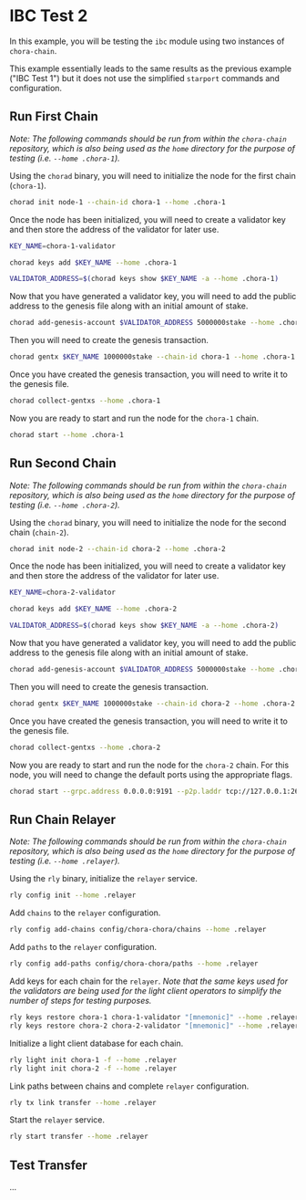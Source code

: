 # IBC Test 2

In this example, you will be testing the `ibc` module using two instances of `chora-chain`.

This example essentially leads to the same results as the previous example ("IBC Test 1") but it does not use the simplified `starport` commands and configuration.

## Run First Chain

*Note: The following commands should be run from within the `chora-chain` repository, which is also being used as the `home` directory for the purpose of testing (i.e. `--home .chora-1`).*

Using the `chorad` binary, you will need to initialize the node for the first chain (`chora-1`).

```sh
chorad init node-1 --chain-id chora-1 --home .chora-1
```

Once the node has been initialized, you will need to create a validator key and then store the address of the validator for later use.

```sh
KEY_NAME=chora-1-validator

chorad keys add $KEY_NAME --home .chora-1

VALIDATOR_ADDRESS=$(chorad keys show $KEY_NAME -a --home .chora-1)
```

Now that you have generated a validator key, you will need to add the public address to the genesis file along with an initial amount of stake.

```sh
chorad add-genesis-account $VALIDATOR_ADDRESS 5000000stake --home .chora-1 
```

Then you will need to create the genesis transaction.

```sh
chorad gentx $KEY_NAME 1000000stake --chain-id chora-1 --home .chora-1
```

Once you have created the genesis transaction, you will need to write it to the genesis file.

```sh
chorad collect-gentxs --home .chora-1
```

Now you are ready to start and run the node for the `chora-1` chain.

```sh
chorad start --home .chora-1
```

## Run Second Chain

*Note: The following commands should be run from within the `chora-chain` repository, which is also being used as the `home` directory for the purpose of testing (i.e. `--home .chora-2`).*

Using the `chorad` binary, you will need to initialize the node for the second chain (`chain-2`).

```sh
chorad init node-2 --chain-id chora-2 --home .chora-2
```

Once the node has been initialized, you will need to create a validator key and then store the address of the validator for later use.

```sh
KEY_NAME=chora-2-validator

chorad keys add $KEY_NAME --home .chora-2

VALIDATOR_ADDRESS=$(chorad keys show $KEY_NAME -a --home .chora-2)
```

Now that you have generated a validator key, you will need to add the public address to the genesis file along with an initial amount of stake.

```sh
chorad add-genesis-account $VALIDATOR_ADDRESS 5000000stake --home .chora-2 
```

Then you will need to create the genesis transaction.

```sh
chorad gentx $KEY_NAME 1000000stake --chain-id chora-2 --home .chora-2
```

Once you have created the genesis transaction, you will need to write it to the genesis file.

```sh
chorad collect-gentxs --home .chora-2
```

Now you are ready to start and run the node for the `chora-2` chain. For this node, you will need to change the default ports using the appropriate flags.

```sh
chorad start --grpc.address 0.0.0.0:9191 --p2p.laddr tcp://127.0.0.1:26658 --rpc.laddr tcp://127.0.0.1:26659 --rpc.pprof_laddr 127.0.0.1:6161 --home .chora-2
```

## Run Chain Relayer

*Note: The following commands should be run from within the `chora-chain` repository, which is also being used as the `home` directory for the purpose of testing (i.e. `--home .relayer`).*

Using the `rly` binary, initialize the `relayer` service.

```sh
rly config init --home .relayer
```

Add `chains` to the `relayer` configuration.

```sh
rly config add-chains config/chora-chora/chains --home .relayer
```

Add `paths` to the `relayer` configuration.

```sh
rly config add-paths config/chora-chora/paths --home .relayer
```

Add keys for each chain for the `relayer`. *Note that the same keys used for the validators are being used for the light client operators to simplify the number of steps for testing purposes.*

```sh
rly keys restore chora-1 chora-1-validator "[mnemonic]" --home .relayer
rly keys restore chora-2 chora-2-validator "[mnemonic]" --home .relayer
```

Initialize a light client database for each chain.

```sh
rly light init chora-1 -f --home .relayer
rly light init chora-2 -f --home .relayer
```

Link paths between chains and complete `relayer` configuration.

```sh
rly tx link transfer --home .relayer
```

Start the `relayer` service.

```sh
rly start transfer --home .relayer
```

## Test Transfer

...

